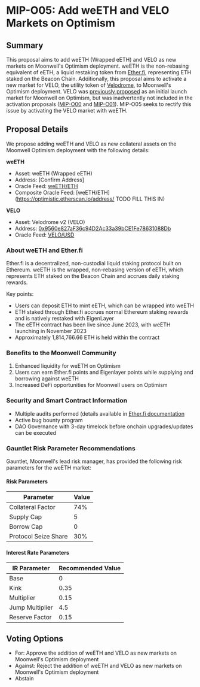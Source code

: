 # MIP-O05: Add weETH and VELO Markets on Optimism

## Summary

This proposal aims to add weETH (Wrapped eETH) and VELO as new markets on
Moonwell's Optimism deployment. weETH is the non-rebasing equivalent of eETH, a
liquid restaking token from [Ether.fi](https://ether.fi), representing ETH
staked on the Beacon Chain. Additionally, this proposal aims to activate a new
market for VELO, the utility token of [Velodrome](https://velodrome.finance), to
Moonwell's Optimism deployment. VELO was
[previously proposed](https://forum.moonwell.fi/t/activate-moonwell-protocol-on-optimism/1045)
as an initial launch market for Moonwell on Optimism, but was inadvertently not
included in the activation proposals
([MIP-O00](https://moonwell.fi/governance/proposal/moonbeam?id=106) and
[MIP-O01](https://moonwell.fi/governance/proposal/moonbeam?id=107)). MIP-O05
seeks to rectify this issue by activating the VELO market with weETH.

## Proposal Details

We propose adding weETH and VELO as new collateral assets on the Moonwell
Optimism deployment with the following details:

**weETH**

- Asset: weETH (Wrapped eETH)
- Address: [Confirm Address]
- Oracle Feed:
  [weETH/ETH](https://optimistic.etherscan.io/address/0xb4479d436DDa5c1A79bD88D282725615202406E3)
- Composite Oracle Feed: [weETH/ETH](https://optimistic.etherscan.io/address/
  TODO FILL THIS IN)

**VELO**

- Asset: Velodrome v2 (VELO)
- Address:
  [0x9560e827aF36c94D2Ac33a39bCE1Fe78631088Db](https://optimistic.etherscan.io/token/0x9560e827af36c94d2ac33a39bce1fe78631088db)
- Oracle Feed:
  [VELO/USD](https://optimistic.etherscan.io/address/0x0f2Ed59657e391746C1a097BDa98F2aBb94b1120)

### About weETH and Ether.fi

Ether.fi is a decentralized, non-custodial liquid staking protocol built on
Ethereum. weETH is the wrapped, non-rebasing version of eETH, which represents
ETH staked on the Beacon Chain and accrues daily staking rewards.

Key points:

- Users can deposit ETH to mint eETH, which can be wrapped into weETH
- ETH staked through Ether.fi accrues normal Ethereum staking rewards and is
  natively restaked with EigenLayer
- The eETH contract has been live since June 2023, with weETH launching in
  November 2023
- Approximately 1,814,766.66 ETH is held within the contract

### Benefits to the Moonwell Community

1. Enhanced liquidity for weETH on Optimism
2. Users can earn Ether.fi points and Eigenlayer points while supplying and
   borrowing against weETH
3. Increased DeFi opportunities for Moonwell users on Optimism

### Security and Smart Contract Information

- Multiple audits performed (details available in
  [Ether.fi documentation](https://etherfi.gitbook.io/etherfi)
- Active bug bounty program
- DAO Governance with 3-day timelock before onchain upgrades/updates can be
  executed

### Gauntlet Risk Parameter Recommendations

Gauntlet, Moonwell's lead risk manager, has provided the following risk
parameters for the weETH market:

#### Risk Parameters

| Parameter            | Value |
| -------------------- | ----- |
| Collateral Factor    | 74%   |
| Supply Cap           | 5     |
| Borrow Cap           | 0     |
| Protocol Seize Share | 30%   |

#### Interest Rate Parameters

| IR Parameter    | Recommended Value |
| --------------- | ----------------- |
| Base            | 0                 |
| Kink            | 0.35              |
| Multiplier      | 0.15              |
| Jump Multiplier | 4.5               |
| Reserve Factor  | 0.15              |

## Voting Options

- For: Approve the addition of weETH and VELO as new markets on Moonwell's
  Optimism deployment
- Against: Reject the addition of weETH and VELO as new markets on Moonwell's
  Optimism deployment
- Abstain
